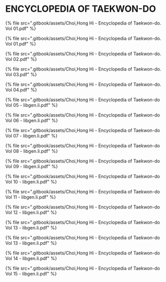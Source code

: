 # ENCYCLOPEDIA OF TAEKWON-DO

{% file src=".gitbook/assets/Choi,Hong Hi - Encyclopedia of Taekwon-do. Vol 01.pdf" %}

{% file src=".gitbook/assets/Choi,Hong Hi - Encyclopedia of Taekwon-do. Vol 01.pdf" %}

{% file src=".gitbook/assets/Choi,Hong Hi - Encyclopedia of Taekwon-do. Vol 02.pdf" %}

{% file src=".gitbook/assets/Choi,Hong Hi - Encyclopedia of Taekwon-do. Vol 03.pdf" %}

{% file src=".gitbook/assets/Choi,Hong Hi - Encyclopedia of Taekwon-do. Vol 04.pdf" %}

{% file src=".gitbook/assets/Choi,Hong Hi - Encyclopedia of Taekwon-do Vol 05 - libgen.li.pdf" %}

{% file src=".gitbook/assets/Choi,Hong Hi - Encyclopedia of Taekwon-do Vol 06 - libgen.li.pdf" %}

{% file src=".gitbook/assets/Choi,Hong Hi - Encyclopedia of Taekwon-do Vol 07 - libgen.li.pdf" %}

{% file src=".gitbook/assets/Choi,Hong Hi - Encyclopedia of Taekwon-do Vol 08 - libgen.li.pdf" %}

{% file src=".gitbook/assets/Choi,Hong Hi - Encyclopedia of Taekwon-do Vol 09 - libgen.li.pdf" %}

{% file src=".gitbook/assets/Choi,Hong Hi - Encyclopedia of Taekwon-do Vol 10 - libgen.li.pdf" %}

{% file src=".gitbook/assets/Choi,Hong Hi - Encyclopedia of Taekwon-do Vol 11 - libgen.li.pdf" %}

{% file src=".gitbook/assets/Choi,Hong Hi - Encyclopedia of Taekwon-do Vol 12 - libgen.li.pdf" %}

{% file src=".gitbook/assets/Choi,Hong Hi - Encyclopedia of Taekwon-do Vol 13 - libgen.li.pdf" %}

{% file src=".gitbook/assets/Choi,Hong Hi - Encyclopedia of Taekwon-do Vol 13 - libgen.li.pdf" %}

{% file src=".gitbook/assets/Choi,Hong Hi - Encyclopedia of Taekwon-do Vol 14 - libgen.li.pdf" %}

{% file src=".gitbook/assets/Choi,Hong Hi - Encyclopedia of Taekwon-do Vol 15 - libgen.li.pdf" %}

